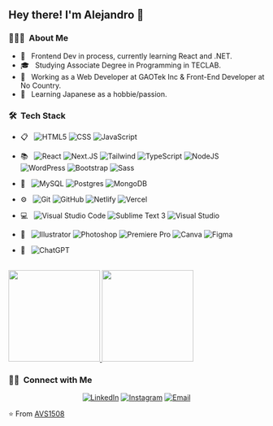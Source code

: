<h2> Hey there! I'm Alejandro 👋</h2>

<h3> 👨🏻‍💻 &nbsp;About Me </h3>

- 🤔 &nbsp; Frontend Dev in process, currently learning React and .NET.
- 🎓 &nbsp; Studying Associate Degree in Programming in TECLAB.
- 💼 &nbsp; Working as a Web Developer at GAOTek Inc & Front-End Developer at No Country.
- 🌱 &nbsp; Learning Japanese as a hobbie/passion.

<h3> 🛠 &nbsp;Tech Stack</h3>

- 📋 &nbsp;
  ![HTML5](https://img.shields.io/badge/-HTML5-333333?style=flat&logo=HTML5)
  ![CSS](https://img.shields.io/badge/-CSS-333333?style=flat&logo=CSS3&logoColor=1572B6)
  ![JavaScript](https://img.shields.io/badge/-JavaScript-333333?style=flat&logo=javascript)

- 📚 &nbsp; 
  ![React](https://img.shields.io/badge/-React-333333?style=flat&logo=react)
  ![Next.JS](https://img.shields.io/badge/Next.js-333333?style=flat&logo=next.js&logoColor=white)
  ![Tailwind](https://img.shields.io/badge/Tailwind_CSS-333333?style=flat&logo=tailwind-css)
  ![TypeScript](https://img.shields.io/badge/Typescript-333333?style=flat&logo=Typescript)
  ![NodeJS](https://img.shields.io/badge/Node.js-333333?style=flat&logo=Node.js)
  ![WordPress](https://img.shields.io/badge/WordPress-333333?style=flat&logo=WordPress&logoColor=38bdf8)
  ![Bootstrap](https://img.shields.io/badge/-Bootstrap-333333?style=flat&logo=bootstrap)
  ![Sass](https://img.shields.io/badge/-SASS-333333?style=flat&logo=sass)
  
- 💾 &nbsp;
  ![MySQL](https://img.shields.io/badge/-MySQL-333333?style=flat&logo=mysql)
  ![Postgres](https://img.shields.io/badge/Postgres-333333?style=flat&logo=postgresql)
  ![MongoDB](https://img.shields.io/badge/MongoDB-333333?style=flat&logo=mongodb)
  
- ⚙️ &nbsp;
  ![Git](https://img.shields.io/badge/-Git-333333?style=flat&logo=git)
  ![GitHub](https://img.shields.io/badge/-GitHub-333333?style=flat&logo=github)
  ![Netlify](https://img.shields.io/badge/Netlify-333333?style=flat&logo=netlify&logoColor=#00C7B7)
  ![Vercel](https://img.shields.io/badge/Vercel-333333?style=flat&logo=vercel&logoColor=white)
  
- 💻 &nbsp;
  ![Visual Studio Code](https://img.shields.io/badge/-Visual%20Studio%20Code-333333?style=flat&logo=visual-studio-code&logoColor=007ACC)
  ![Sublime Text 3](https://img.shields.io/badge/-Sublime%20Text%203-333333?style=flat&logo=sublime-text)
  ![Visual Studio](https://img.shields.io/badge/-Visual%20Studio-333333?style=flat&logo=visual-studio&logoColor=673ab7)
  
- 🎨  &nbsp;
  ![Illustrator](https://img.shields.io/badge/-Illustrator-333333?style=flat&logo=adobe-illustrator)
  ![Photoshop](https://img.shields.io/badge/-Photoshop-333333?style=flat&logo=adobe-photoshop)
  ![Premiere Pro](https://img.shields.io/badge/Premiere%20Pro-333333?style=flat&logo=Adobe%20Premiere%20Pro)
  ![Canva](https://img.shields.io/badge/Canva-333333?style=flat&logo=Canva)
  ![Figma](https://img.shields.io/badge/Figma-333333?style=flat&logo=figma)

- 🤖 &nbsp;
  ![ChatGPT](https://img.shields.io/badge/chatGPT-333333?style=flat&logo=openai&logoColor=6ee7b7)
  

<br/>

<a href="https://github.com/SamotSama">
  <img height="180em" src="https://github-readme-stats.vercel.app/api?username=SamotSama&theme=buefy&show_icons=true" />
  <img height="180em" src="https://github-readme-stats.vercel.app/api/top-langs/?username=SamotSama&theme=buefy&layout=compact" />
</a>

<br/>

<h3> 🤝🏻 &nbsp;Connect with Me </h3>

<p align="center">
<a href="https://www.linkedin.com/in/h-alejandro-rosa/"><img alt="LinkedIn" src="https://img.shields.io/badge/LinkedIn-Alejandro%20Rosa-blue?style=flat-square&logo=linkedin&logoColor=blue"></a>
<a href="https://www.instagram.com/SamotSama/"><img alt="Instagram" src="https://img.shields.io/badge/Instagram-SamotSama_-blue?style=flat-square&logo=instagram"></a>
<a href="mailto:halejandrorosa@gmail.com"><img alt="Email" src="https://img.shields.io/badge/Email-halejandrorosa@gmail.com-blue?style=flat-square&logo=gmail"></a>
</p>

⭐️ From [AVS1508](https://github.com/AVS1508)
